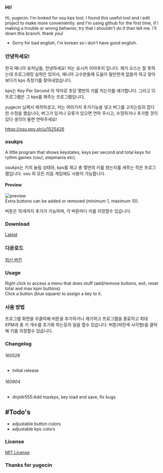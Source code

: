 
### Hi!
Hi, yugecin. I'm looked for osu kps tool, I found this useful tool and i edit project to make more conveniently.
and I'm using github for the first time, if i making a trouble or wrong behavior, try that i shouldn't do it than tell me. i'll down this branch. thank you!

+ Sorry for bad english, I'm korean so i don't have good english.

### 안녕하세요!
한국 매니아 유저님들, 안녕하세요! 저는 요시카 미야후지 입니다. 
제가 오스는 잘 못하는데 프로그래밍 실력은 있어서, 매니아 고수분들께 도움이 될만한게 없을까 하고 찾아보다가 kps 측정기를 찾아내었습니다. 

kps는 Key Per Second 의 약자로 초당 몇번의 키를 치는지를 얘기합니다. 그리고 이 프로그램은 그 kps를 재주는 프로그램입니다, 

yugecin 님께서 제작하셨고, 저는 여러가지 추가기능을 넣고 버그를 고치는등의 잡다한 수정을 했습니다, 버그가 있거나 오류가 있으면 연락 주시고, 수정하거나 추가할 것이 있다 생각이 들면 연락주세요!

https://osu.ppy.sh/u/1525426

### osukps
A little program that shows keystates, keys per second and total keys for rythm games (osu!, stepmania etc).

osukps는 키의 눌림 상태와, kps를 재고 총 몇번의 키를 쳤는지를 세주는 작은 프로그램입니다. osu 외 모든 리듬 게임에도 사용이 가능합니다.

#### Preview
![preview](/preview.gif?raw=true)  
Extra buttons can be added or removed (minimum 1, maximum 10).

버튼은 10개까지 추가가 가능하며, 각 버튼마다 키를 지정할수 있습니다.

### Download
[Latest](/osukps/bin/osukps.exe?raw=true)

### 다운로드

[최신 버전](/osukps/bin/osukps.exe?raw=true)

### Usage
Right click to access a menu that does stuff (add/remove buttons, exit, reset total and max kpm buttons).  
Click a button (blue square) to assign a key to it.

### 사용 방법
프로그램 화면을 우클릭해 버튼을 추가하거나 제거하고 프로그램을 종료하고 최대 KPM과 총 키 개수를 초기화 하는등의 일을 할수 있습니다.
버튼(파란색 사각형)을 클릭해 키를 지정할수 있습니다.

### Changelog
###### 160528
* Initial release

###### 160904
* dnjstlr555:Add maxkps, key load and save, fix bugs

## #Todo's
* adjustable button colors
* adjustable kps colors

### License
[MIT License](/LICENSE)

### Thanks for yugecin
